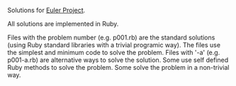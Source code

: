 Solutions for [Euler Project](https://projecteuler.net/archives).

All solutions are implemented in Ruby.

Files with the problem number (e.g. p001.rb) are the standard solutions (using Ruby
standard libraries with a trivial programic way). The files use the simplest
and minimum code to solve the problem. Files with '-a' (e.g. p001-a.rb) are
alternative ways to solve the solution. Some use self defined Ruby methods to
solve the problem. Some solve the problem in a non-trivial way.
